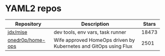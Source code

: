 # YAML2 repos

| Repository                                              | Description                                                      | Stars |
| ------------------------------------------------------- | ---------------------------------------------------------------- | ----- |
| [jdx/mise](https://github.com/jdx/mise)                 | dev tools, env vars, task runner                                 | 18473 |
| [onedr0p/home-ops](https://github.com/onedr0p/home-ops) | Wife approved HomeOps driven by Kubernetes and GitOps using Flux | 2501  |
